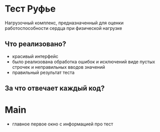 # Тест Руфье
Нагрузочный комплекс, предназначенный для оценки работоспособности сердца при физической нагрузке
## Что реализовано?
- красивый интерфейс
- было реализована обработка ошибок и исключений виде пустых строчек и неправильных вводов значений
- правильный результат теста
## За что отвечает каждый код?
# Main 
- главное первое окно с информацией про тест


